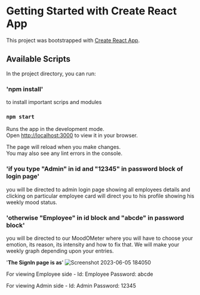 
# Getting Started with Create React App

This project was bootstrapped with [Create React App](https://github.com/facebook/create-react-app).

## Available Scripts

In the project directory, you can run:
### 'npm install'
to install important scrips and modules

### `npm start`

Runs the app in the development mode.\
Open [http://localhost:3000](http://localhost:3000) to view it in your browser.

The page will reload when you make changes.\
You may also see any lint errors in the console.

### 'if you type "Admin" in id and "12345" in password block of login page'

you will be directed to admin login page showing all employees details and clicking on particular employee card will direct you to his profile showing his weekly mood status.

### 'otherwise "Employee" in id block and "abcde" in password block'

you will be directed to our MoodOMeter where you will have to choose your emotion, its reason, its intensity and how to fix that. We will make your weekly graph depending upon your entries.


'**The SignIn page is as**'
![Screenshot 2023-06-05 184050](https://github.com/parteekahlawat/Codathon/assets/72187356/04f12914-5208-4806-b0d0-c0917f8afaef)

For viewing Employee side - 
Id: Employee
Password: abcde

For viewing Admin side - 
Id: Admin
Password: 12345

